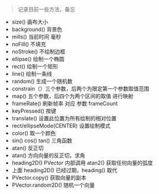 > 记录目前一些方法，备忘
* size() 画布大小
* background() 背景色
* mills() 当前时间 毫秒
* noFill() 不填充
* noStroke() 不绘制边框
* ellipse() 绘制一个椭圆
* rect() 绘制一个矩形
* line() 绘制一条线
* random() 生成一个随机数
* constrain（）三个参数，后两个为限定第一个参数取值范围
* map() 五个参数，后四个为两个区间的取值 进行映射
* frameRate() 刷新帧率 对应 参数 frameCount
* keyPressed() 按键
* translate() 设置此位置为所有绘制的相对位置
* rect/ellipseMode(CENTER) 设置绘制模式
* color() 取一个颜色
* sin() cos() tan() 三角函数
* atan() 反正切
* atan() 方向向量的反正切，求角
* heading2D() PVector 内部调用 atan2() 获取任何向量的弧度
* 上面 heading2D() 已经过期，heading() 取代
* PVector.copy() 获取向量的副本
* PVector.random2D() 随机一个向量


